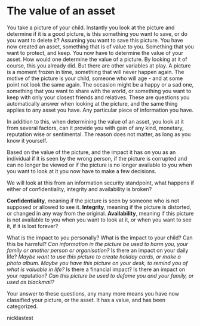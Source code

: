 # The value of an asset

You take a picture of your child.
Instantly you look at the picture and determine if it is a good picture, is this something you want to save, or do you want to delete it? 
Assuming you want to save this picture. You have now created an asset, something that is of value to you.  Something that you want to protect, and keep.
You now have to determine the value of your asset. 
How would one determine the value of a picture. By looking at it of course, this you already did. But there are other variables at play. 
A picture is a moment frozen in time, something that will never happen again. The motive of the picture is your child, someone who will age - and at some point not look the same again. The occasion might be a happy or a sad one, something that you want to share with the world, or something you want to keep with only your closest friends and relatives. 
These are questions you automatically answer when looking at the picture, and the same thing applies to any asset you have. Any particular piece of information you have. 

In addition to this, when determining the value of an asset, you look at it from several factors, can it provide you with gain of any kind, monetary, reputation wise or sentimental. The reason does not matter, as long as you know it yourself. 

Based on the value of the picture, and the impact it has on you as an individual if it is seen by the wrong person, if the picture is corrupted and can no longer be viewed or if the picture is no longer available to you when you want to look at it you now have to make a few decisions. 

We will look at this from an information security standpoint, what happens if either of confidentiality, integrity and availability is broken?

**Confidentiality**, meaning if the picture is seen by someone who is not supposed or allowed to see it.
**Integrity**, meaning if the picture is distorted, or changed in any way from the original.
**Availability**, meaning if this picture is not available to you when you want to look at it, or when you want to see it, if it is lost forever?

What is the impact to you personally?
What is the impact to your child? 
Can this be harmful? 
*Can information in the picture be used to harm you, your family or another person or organisation?*
Is there an impact on your daily life?
*Maybe want to use this picture to create holiday cards, or make a photo album.*
*Maybe you have this picture on your desk, to remind you of what is valuable in life?*
Is there a financial impact?
Is there an impact on your reputation? 
*Can this picture be used to defame you and your family, or used as blackmail?*

Your answer to these questions, any many more means you have now classified your picture, or the asset. It has a value, and has been categorized.

nicklastest
